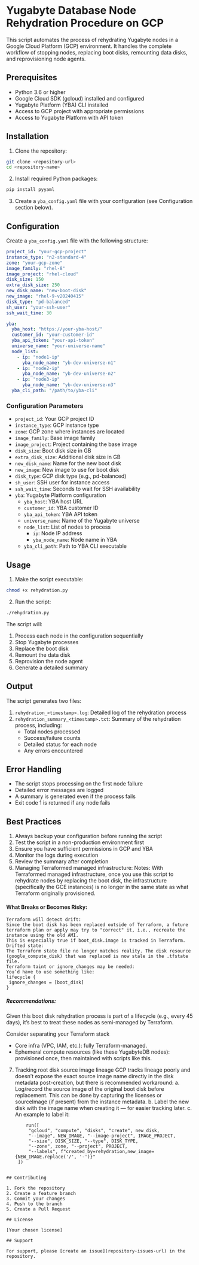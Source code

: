 # Yugabyte Database Node Rehydration Procedure on GCP

This script automates the process of rehydrating Yugabyte nodes in a Google Cloud Platform (GCP) environment. It handles the complete workflow of stopping nodes, replacing boot disks, remounting data disks, and reprovisioning node agents.

## Prerequisites

- Python 3.6 or higher
- Google Cloud SDK (gcloud) installed and configured
- Yugabyte Platform (YBA) CLI installed
- Access to GCP project with appropriate permissions
- Access to Yugabyte Platform with API token

## Installation

1. Clone the repository:
```bash
git clone <repository-url>
cd <repository-name>
```

2. Install required Python packages:
```bash
pip install pyyaml
```

3. Create a `yba_config.yaml` file with your configuration (see Configuration section below).

## Configuration

Create a `yba_config.yaml` file with the following structure:

```yaml
project_id: "your-gcp-project"
instance_type: "n2-standard-4"
zone: "your-gcp-zone"
image_family: "rhel-8"
image_project: "rhel-cloud"
disk_size: 150
extra_disk_size: 250
new_disk_name: "new-boot-disk"
new_image: "rhel-9-v20240415"
disk_type: "pd-balanced"
sh_user: "your-ssh-user"
ssh_wait_time: 30

yba:
  yba_host: "https://your-yba-host/"
  customer_id: "your-customer-id"
  yba_api_token: "your-api-token"
  universe_name: "your-universe-name"
  node_list:
    - ip: "node1-ip"
      yba_node_name: "yb-dev-universe-n1"
    - ip: "node2-ip"
      yba_node_name: "yb-dev-universe-n2"
    - ip: "node3-ip"
      yba_node_name: "yb-dev-universe-n3"
  yba_cli_path: "/path/to/yba-cli"
```

### Configuration Parameters

- `project_id`: Your GCP project ID
- `instance_type`: GCP instance type
- `zone`: GCP zone where instances are located
- `image_family`: Base image family
- `image_project`: Project containing the base image
- `disk_size`: Boot disk size in GB
- `extra_disk_size`: Additional disk size in GB
- `new_disk_name`: Name for the new boot disk
- `new_image`: New image to use for boot disk
- `disk_type`: GCP disk type (e.g., pd-balanced)
- `sh_user`: SSH user for instance access
- `ssh_wait_time`: Seconds to wait for SSH availability
- `yba`: Yugabyte Platform configuration
  - `yba_host`: YBA host URL
  - `customer_id`: YBA customer ID
  - `yba_api_token`: YBA API token
  - `universe_name`: Name of the Yugabyte universe
  - `node_list`: List of nodes to process
    - `ip`: Node IP address
    - `yba_node_name`: Node name in YBA
  - `yba_cli_path`: Path to YBA CLI executable

## Usage

1. Make the script executable:
```bash
chmod +x rehydration.py
```

2. Run the script:
```bash
./rehydration.py
```

The script will:
1. Process each node in the configuration sequentially
2. Stop Yugabyte processes
3. Replace the boot disk
4. Remount the data disk
5. Reprovision the node agent
6. Generate a detailed summary

## Output

The script generates two files:
1. `rehydration_<timestamp>.log`: Detailed log of the rehydration process
2. `rehydration_summary_<timestamp>.txt`: Summary of the rehydration process, including:
   - Total nodes processed
   - Success/failure counts
   - Detailed status for each node
   - Any errors encountered

## Error Handling

- The script stops processing on the first node failure
- Detailed error messages are logged
- A summary is generated even if the process fails
- Exit code 1 is returned if any node fails

## Best Practices

1. Always backup your configuration before running the script
2. Test the script in a non-production environment first
3. Ensure you have sufficient permissions in GCP and YBA
4. Monitor the logs during execution
5. Review the summary after completion
6. Managing Terraformed managed infrastructure: Notes: With Terraformed managed infrastructure, once you use this script to rehydrate nodes by replacing the boot disk, the infrastructure (specifically the GCE instances) is no longer in the same state as what Terraform originally provisioned.
#### What Breaks or Becomes Risky:
	Terraform will detect drift:
	Since the boot disk has been replaced outside of Terraform, a future terraform plan or apply may try to "correct" it, i.e., recreate the instance using the old AMI.
	This is especially true if boot_disk.image is tracked in Terraform.
	Drifted state:
	The Terraform state file no longer matches reality. The disk resource (google_compute_disk) that was replaced is now stale in the .tfstate file.
	Terraform taint or ignore_changes may be needed:
	You’d have to use something like:
	lifecycle {
 	 ignore_changes = [boot_disk]
	}
##### Recommendations:
Given this boot disk rehydration process is part of a lifecycle (e.g., every 45 days), it’s best to treat these nodes as semi-managed by Terraform.

Consider separating your Terraform stack
- Core infra (VPC, IAM, etc.): fully Terraform-managed.
- Ephemeral compute resources (like these YugabyteDB nodes): provisioned once, then maintained with scripts like this.

7. Tracking root disk source image lineage 
GCP tracks lineage poorly and doesn’t expose the exact source image name directly in the disk metadata post-creation, but there is recommended workaround: 
a. Log/record the source image of the original boot disk before replacement.
This can be done by capturing the licenses or sourceImage (if present) from the instance metadata.
b. Label the new disk with the image name when creating it — for easier tracking later.
c. An example to label it:
   ```
       run([
        "gcloud", "compute", "disks", "create", new_disk,
        "--image", NEW_IMAGE, "--image-project", IMAGE_PROJECT,
        "--size", DISK_SIZE, "--type", DISK_TYPE,
        "--zone", zone, "--project", PROJECT,
        "--labels", f"created_by=rehydration,new_image={NEW_IMAGE.replace('/', '-')}"
    ])
  ```

## Contributing

1. Fork the repository
2. Create a feature branch
3. Commit your changes
4. Push to the branch
5. Create a Pull Request

## License

[Your chosen license]

## Support

For support, please [create an issue](repository-issues-url) in the repository.
